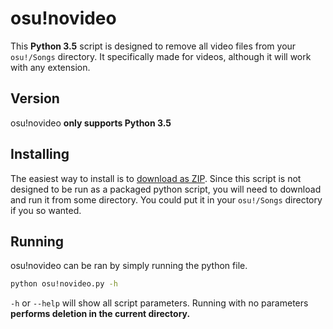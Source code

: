 # osu!novideo
This **Python 3.5** script is designed to remove all video files from your `osu!/Songs` directory.
It specifically made for videos, although it will work with any extension.

## Version
osu!novideo **only supports Python 3.5**

## Installing
The easiest way to install is to [download as ZIP][zip]. Since this script is not designed to be run as a
packaged python script, you will need to download and run it from some directory. You could put it in your 
`osu!/Songs` directory if you so wanted.

## Running
osu!novideo can be ran by simply running the python file.
```bash
python osu!novideo.py -h
```
`-h` or `--help` will show all script parameters. Running with no parameters **performs deletion in the current
directory.**


[zip]: https://github.com/PcBoy111/osu-novideo/archive/master.zip
